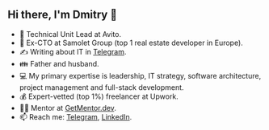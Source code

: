 ## Hi there, I'm Dmitry 👋

- 💚 Technical Unit Lead at Avito.
- 🔭 Ex-CTO at Samolet Group (top 1 real estate developer in Europe).
- ✍️ Writing about IT in [Telegram](https://t.me/myengineeringnotes).
- 👪 Father and husband.
- 💻 My primary expertise is leadership, IT strategy, software architecture, project management and full-stack development.
- 💰 Expert-vetted (top 1%) freelancer at Upwork.
- 👨‍🎓 Mentor at [GetMentor.dev](https://getmentor.dev/mentor/dmitriy-astrikov-3577).
- 📫 Reach me: [Telegram](https://t.me/dastrikov), [LinkedIn](https://www.linkedin.com/in/dastrikov/).

